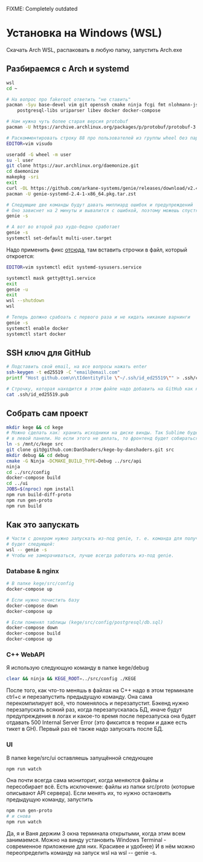 FIXME: Completely outdated

# Установка на Windows (WSL)

Скачать Arch WSL, распаковать в любую папку, запустить Arch.exe

## Разбираемся с Arch и systemd
```bash
wsl
cd ~

# На вопрос про fakeroot ответить "не ставить"
pacman -Syu base-devel vim git openssh cmake ninja fcgi fmt nlohmann-json nodejs-lts-gallium npm \
	postgresql-libs uriparser libev docker docker-compose

# Нам нужна чуть более старая версия protobuf
pacman -U https://archive.archlinux.org/packages/p/protobuf/protobuf-3.20.1-2-x86_64.pkg.tar.zst

# Раскомментировать строку 88 про пользователей из группы wheel без пароля
EDITOR=vim visudo

useradd -G wheel -m user
su -l user
git clone https://aur.archlinux.org/daemonize.git
cd daemonize
makepkg -sri
exit
curl -OL https://github.com/arkane-systems/genie/releases/download/v2.4/genie-systemd-2.4-1-x86_64.pkg.tar.zst
pacman -U genie-systemd-2.4-1-x86_64.pkg.tar.zst

# Следующие две команды будут давать миллиард ошибок и предупреждений
# Оно зависнет на 2 минуты и вывалится с ошибкой, поэтому можешь спустя секунд 10 кильнуть ctrl+c 
genie -s

# А вот во второй раз худо-бедно сработает
genie -s
systemctl set-default multi-user.target
```

Надо применить фикс [отсюда](https://github.com/arkane-systems/genie/wiki/Systemd-units-known-to-be-problematic-under-WSL#systemd-sysusersservice), там вставить строчки в
файл, который откроется:

```bash
EDITOR=vim systemctl edit systemd-sysusers.service

systemctl mask getty@tty1.service
exit
genie -u
exit
wsl --shutdown
wsl

# Теперь должно срабоать с первого раза и не кидать никакие варнинги
genie -s
systemctl enable docker
systemctl start docker
```

## SSH ключ для GitHub
```bash
# Подставить свой email, на все вопросы нажать enter
ssh-keygen -t ed25519 -C "email@email.com"
printf "Host github.com\n\tIdentityFile \"~/.ssh/id_ed25519\"" > .ssh/config

# Строчку, которая находится в этом файле надо добавить на GitHub как новый SSH ключ
cat .ssh/id_ed25519.pub
```


## Собрать сам проект
```bash  
mkdir kege && cd kege
# Можно сделать хак: хранить исходники на диске винды. Так Sublime будет нормально отображать файлы
# в левой панели. Но если этого не делать, то фронтенд будет собираться чуть быстрее.
ln -s /mnt/c/kege src
git clone git@github.com:DanShaders/kege-by-danshaders.git src
mkdir debug && cd debug
cmake -G Ninja -DCMAKE_BUILD_TYPE=Debug ../src/api
ninja
cd ../src/config
docker-compose build
cd ../ui
JOBS=$(nproc) npm install
npm run build-diff-proto
npm run gen-proto
npm run build
```

## Как это запускать
```bash
# Части c докером нужно запускать из-под genie, т. е. команда для получения линуксовской консоли
# будет следующей:
wsl -- genie -s
# Чтобы не заморачиваться, лучше всегда работать из-под genie.
```

### Database & nginx
```bash
# В папке kege/src/config
docker-compose up

# Если нужно почистить базу
docker-compose down
docker-compose up

# Если поменял таблицы (kege/src/config/postgresql/db.sql)
docker-compose down
docker-compose build
docker-compose up
```

### C++ WebAPI
Я использую следующую команду в папке kege/debug
```bash
clear && ninja && KEGE_ROOT=../src/config ./KEGE
```
После того, как что-то меняшь в файлах на C++ надо в этом терминале ctrl+c и перезапустить
предыдущую команду. Она сама перекомпилирует всё, что поменялось и перезапустит.
Бэкенд нужно перезапускать всякий раз, когда перезапускалась БД, иначе будут предупреждения в
логах и какое-то время после перезапуска она будет отдавать 500 Internal Server Error (это
фиксится в теории и даже есть тикет в GH). Первый раз её также надо запускать после БД.

### UI
В папке kege/src/ui оставляешь запущённой следующее
```bash
npm run watch
```

Она почти всегда сама мониторит, когда меняются файлы и пересобирает всё.
Есть исключение: файлы из папки src/proto (которые описывают API сервера). Если менять их, то
нужно остановить предыдущую команду, запустить
```bash
npm run gen-proto
# и снова
npm run watch
```

Да, я и Ваня держим 3 окна терминала открытыми, когда этим всем занимаемся. Можно на винду установить Windows Terminal - современное приложение для них. Красивее и удобнее) И в нём можно переопределить команду на запуск wsl на wsl -- genie -s.
